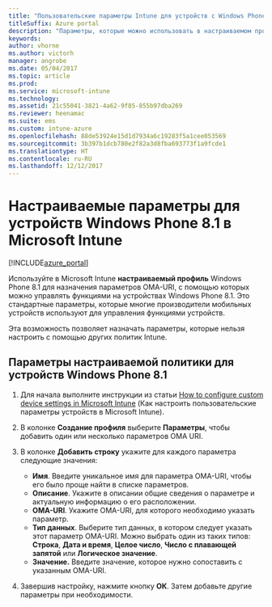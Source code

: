 ```yaml
---
title: "Пользовательские параметры Intune для устройств с Windows Phone 8.1"
titleSuffix: Azure portal
description: "Параметры, которые можно использовать в настраиваемом профиле Windows Phone 8.1.\""
keywords: 
author: vhorne
ms.author: victorh
manager: angrobe
ms.date: 05/04/2017
ms.topic: article
ms.prod: 
ms.service: microsoft-intune
ms.technology: 
ms.assetid: 21c55041-3821-4a62-9f85-855b97dba269
ms.reviewer: heenamac
ms.suite: ems
ms.custom: intune-azure
ms.openlocfilehash: 88de53924e15d1d7934a6c19283f5a1cee053569
ms.sourcegitcommit: 3b397b1dcb780e2f82a3d8fba693773f1a9fcde1
ms.translationtype: HT
ms.contentlocale: ru-RU
ms.lasthandoff: 12/12/2017
---
```

# <a name="custom-settings-for-windows-phone-81-devices-in-microsoft-intune"></a>Настраиваемые параметры для устройств Windows Phone 8.1 в Microsoft Intune

[!INCLUDE[azure_portal](./includes/azure_portal.md)]

Используйте в Microsoft Intune **настраиваемый профиль** Windows Phone 8.1 для назначения параметров OMA-URI, с помощью которых можно управлять функциями на устройствах Windows Phone 8.1. Это стандартные параметры, которые многие производители мобильных устройств используют для управления функциями устройств.

Эта возможность позволяет назначать параметры, которые нельзя настроить с помощью других политик Intune.

## <a name="custom-policy-settings-for-windows-phone-81-devices"></a>Параметры настраиваемой политики для устройств Windows Phone 8.1

1. Для начала выполните инструкции из статьи [How to configure custom device settings in Microsoft Intune](custom-settings-configure.md) (Как настроить пользовательские параметры устройств в Microsoft Intune).
2. В колонке **Создание профиля** выберите **Параметры**, чтобы добавить один или несколько параметров OMA URI.
3. В колонке **Добавить строку** укажите для каждого параметра следующие значения:
    - **Имя**. Введите уникальное имя для параметра OMA-URI, чтобы его было проще найти в списке параметров.
    - **Описание**. Укажите в описании общие сведения о параметре и актуальную информацию о его расположении.
    - **OMA-URI**. Укажите OMA-URI, для которого необходимо указать параметр.
    - **Тип данных**. Выберите тип данных, в котором следует указать этот параметр OMA-URI. Можно выбрать один из таких типов: **Строка**, **Дата и время**, **Целое число**, **Число с плавающей запятой** или **Логическое значение**.
    - **Значение.** Введите значение, которое нужно сопоставить с указанным OMA-URI.

4. Завершив настройку, нажмите кнопку **ОК**. Затем добавьте другие параметры при необходимости.
